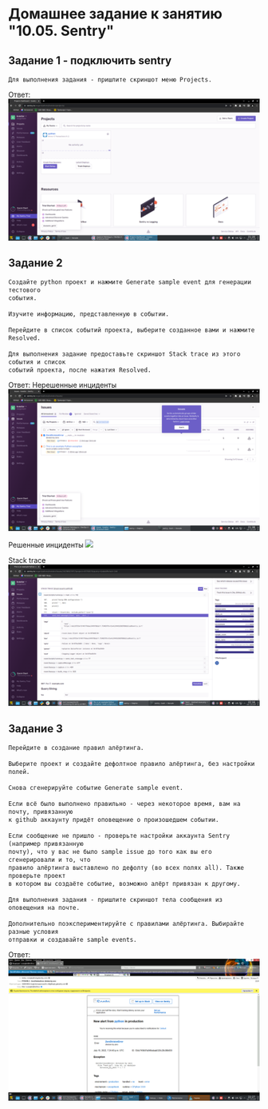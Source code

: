 # Домашнее задание к занятию "10.05. Sentry"

## Задание 1 - подключить sentry
```
Для выполнения задания - пришлите скриншот меню Projects.
```
Ответ:
![](Task1.png)

## Задание 2
```
Создайте python проект и нажмите Generate sample event для генерации тестового 
события.

Изучите информацию, представленную в событии.

Перейдите в список событий проекта, выберите созданное вами и нажмите Resolved.

Для выполнения задание предоставьте скриншот Stack trace из этого события и список 
событий проекта, после нажатия Resolved.
```

Ответ:
Нерешенные инциденты
![](Task2-unresolved_issues.png)

Решенные инциденты
![](Task2-resolved_issues.png)

Stack trace
![](Task2-Stack_trace_sample.png)

## Задание 3
```
Перейдите в создание правил алёртинга.

Выберите проект и создайте дефолтное правило алёртинга, без настройки полей.

Снова сгенерируйте событие Generate sample event.

Если всё было выполнено правильно - через некоторое время, вам на почту, привязанную 
к github аккаунту придёт оповещение о произошедшем событии.

Если сообщение не пришло - проверьте настройки аккаунта Sentry (например привязанную 
почту), что у вас не было sample issue до того как вы его сгенерировали и то, что 
правило алёртинга выставлено по дефолту (во всех полях all). Также проверьте проект 
в котором вы создаёте событие, возможно алёрт привязан к другому.

Для выполнения задания - пришлите скриншот тела сообщения из оповещения на почте.

Дополнительно поэкспериментируйте с правилами алёртинга. Выбирайте разные условия 
отправки и создавайте sample events.
```

Ответ:
![](Task3-alert_in_mailbox.png)